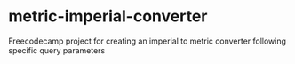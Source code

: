 # metric-imperial-converter
Freecodecamp project for creating an imperial to metric converter following specific query parameters
